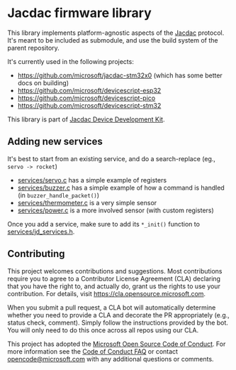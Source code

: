 # Jacdac firmware library


This library implements platform-agnostic aspects of the  [Jacdac](https://aka.ms/jacdac) protocol.
It's meant to be included as submodule, and use the build system of the parent repository.

It's currently used in the following projects:
* https://github.com/microsoft/jacdac-stm32x0 (which has some better docs on building)
* https://github.com/microsoft/devicescript-esp32
* https://github.com/microsoft/devicescript-pico
* https://github.com/microsoft/devicescript-stm32

This library is part of [Jacdac Device Development Kit](https://github.com/microsoft/jacdac-ddk).

## Adding new services

It's best to start from an existing service, and do a search-replace (eg., `servo -> rocket`)
* [services/servo.c](services/servo.c) has a simple example of registers
* [services/buzzer.c](services/buzzer.c) has a simple example of how a command is handled (in `buzzer_handle_packet()`)
* [services/thermometer.c](services/thermometer.c) is a very simple sensor
* [services/power.c](services/power.c) is a more involved sensor (with custom registers)

Once you add a service, make sure to add its `*_init()` function to 
[services/jd_services.h](services/jd_services.h).


## Contributing

This project welcomes contributions and suggestions.  Most contributions require you to agree to a
Contributor License Agreement (CLA) declaring that you have the right to, and actually do, grant us
the rights to use your contribution. For details, visit https://cla.opensource.microsoft.com.

When you submit a pull request, a CLA bot will automatically determine whether you need to provide
a CLA and decorate the PR appropriately (e.g., status check, comment). Simply follow the instructions
provided by the bot. You will only need to do this once across all repos using our CLA.

This project has adopted the [Microsoft Open Source Code of Conduct](https://opensource.microsoft.com/codeofconduct/).
For more information see the [Code of Conduct FAQ](https://opensource.microsoft.com/codeofconduct/faq/) or
contact [opencode@microsoft.com](mailto:opencode@microsoft.com) with any additional questions or comments.
